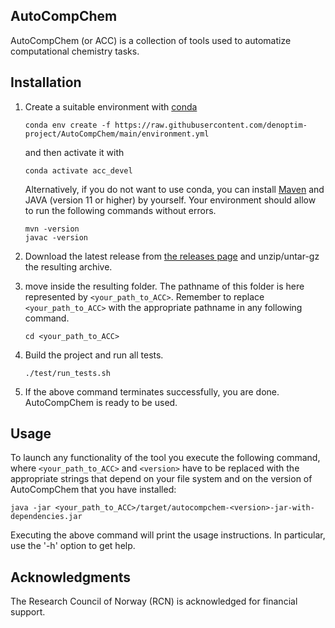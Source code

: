 ## AutoCompChem
AutoCompChem (or ACC) is a collection of tools used to automatize computational chemistry tasks.

## Installation
1) Create a suitable environment with [conda](https://docs.conda.io/en/latest/)
   ```
   conda env create -f https://raw.githubusercontent.com/denoptim-project/AutoCompChem/main/environment.yml
   ```
   and then activate it with 
   ```
   conda activate acc_devel
   ```
   Alternatively, if you do not want to use conda, you can install [Maven](https://maven.apache.org/) and JAVA (version 11 or higher) by yourself. Your environment should allow to run the following commands without errors.
    ```
    mvn -version
    javac -version
    ```
    
2) Download the latest release from [the releases page](https://github.com/denoptim-project/AutoCompChem/releases) and unzip/untar-gz the resulting archive.

3) move inside the resulting folder. The pathname of this folder is here represented by `<your_path_to_ACC>`. Remember to replace `<your_path_to_ACC>` with the appropriate pathname in any following command.
    ```
    cd <your_path_to_ACC>
    ```
4) Build the project and run all tests.
    ```
    ./test/run_tests.sh
    ```
5) If the above command terminates successfully, you are done. AutoCompChem is ready to be used.

## Usage
To launch any functionality of the tool you execute the following command, where `<your_path_to_ACC>` and `<version>` have to be replaced with the appropriate strings that depend on your file system and on the version of AutoCompChem that you have installed:

```
java -jar <your_path_to_ACC>/target/autocompchem-<version>-jar-with-dependencies.jar
```
Executing the above command will print the usage instructions. In particular, use the '-h' option to get help.


## Acknowledgments
The Research Council of Norway (RCN) is acknowledged for financial support.
